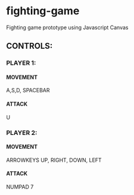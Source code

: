 # fighting-game

Fighting game prototype using Javascript Canvas

## CONTROLS:
### PLAYER 1:

#### MOVEMENT
A,S,D, SPACEBAR

#### ATTACK
U

### PLAYER 2:

#### MOVEMENT
ARROWKEYS UP, RIGHT, DOWN, LEFT

#### ATTACK
NUMPAD 7
